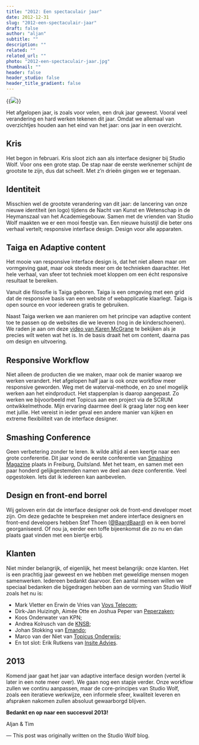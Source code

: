 ```yaml
---
title: "2012: Een spectaculair jaar"
date: 2012-12-31
slug: "2012-een-spectaculair-jaar"
draft: false
author: "aljan"
subtitle: ""
description: ""
related: ""
related_url: ""
photo: "2012-een-spectaculair-jaar.jpg"
thumbnail: ""
header: false
header_studio: false
header_title_gradient: false
---
```


{{<image src="2012-een-spectaculair-jaar.jpg">}}

Het afgelopen jaar, is zoals voor velen, een druk jaar geweest. Vooral veel verandering en hard werken tekenen dit jaar. Omdat we allemaal van overzichtjes houden aan het eind van het jaar: ons jaar in een overzicht.

## Kris

Het begon in februari. Kris sloot zich aan als interface designer bij Studio Wolf. Voor ons een grote stap. De stap naar de eerste werknemer schijnt de grootste te zijn, dus dat scheelt. Met z’n drieën gingen we er tegenaan.

## Identiteit

Misschien wel de grootste verandering van dit jaar: de lancering van onze nieuwe identiteit (en logo) tijdens de Nacht van Kunst en Wetenschap in de Heymanszaal van het Academiegebouw. Samen met de vrienden van Studio Wolf maakten we er een mooi feestje van. Een nieuwe huisstijl die beter ons verhaal vertelt; responsive interface design. Design voor alle apparaten.

## Taiga en Adaptive content

Het mooie van responsive interface design is, dat het niet alleen maar om vormgeving gaat, maar ook steeds meer om de technieken daarachter. Het hele verhaal, van sfeer tot techniek moet kloppen om een écht responsive resultaat te bereiken.

Vanuit die filosofie is Taiga geboren. Taiga is een omgeving met een grid dat de responsive basis van een website of webapplicatie klaarlegt. Taiga is open source en voor iedereen gratis te gebruiken.

Naast Taiga werken we aan manieren om het principe van adaptive content toe te passen op de websites die we leveren (nog in de kinderschoenen). We raden je aan om deze [video van Karen McGrane](https://karenmcgrane.com/2012/09/04/adapting-ourselves-to-adaptive-content-video-slides-and-transcript-oh-my/) te bekijken als je precies wilt weten wat het is. In de basis draait het om content, daarna pas om design en uitvoering.

## Responsive Workflow

Niet alleen de producten die we maken, maar ook de manier waarop we werken verandert. Het afgelopen half jaar is ook onze workflow meer responsive geworden. Weg met de waterval-methode, en zo snel mogelijk werken aan het eindproduct. Het stappenplan is daarop aangepast. Zo werken we bijvoorbeeld met Topicus aan een project via de SCRUM ontwikkelmethode. Mijn ervaring daarmee deel ik graag later nog een keer met jullie. Het vereist in ieder geval een andere manier van kijken en extreme flexibiliteit van de interface designer.

## Smashing Conference

Geen verbetering zonder te leren. Ik wilde altijd al een keertje naar een grote conferentie. Dit jaar vond de eerste conferentie van [Smashing Magazine](http://smashingmagazine.com) plaats in Freiburg, Duitsland. Met het team, en samen met een paar honderd gelijkgestemden namen we deel aan deze conferentie. Veel opgestoken. Iets dat ik iedereen kan aanbevelen.

## Design en front-end borrel

Wij geloven erin dat de interface designer ook de front-end developer moet zijn. Om deze gedachte te bespreken met andere interface designers en front-end developers hebben Stef Thoen ([@BaardBaard](https://twitter.com/baardbaard)) en ik een borrel georganiseerd. Of nou ja, eerder een toffe bijeenkomst die zo nu en dan plaats gaat vinden met een biertje erbij.

## Klanten

Niet minder belangrijk, of eigenlijk, het meest belangrijk: onze klanten. Het is een prachtig jaar geweest en we hebben met geweldige mensen mogen samenwerken. Iedereen bedankt daarvoor. Een aantal mensen willen we speciaal bedanken die bijgedragen hebben aan de vorming van Studio Wolf zoals het nu is:
- Mark Vletter en Erwin de Vries van [Voys Telecom](http://www.voys.nl);
- Dirk-Jan Huizingh, Aimée Otte en Joshua Peper van [Peperzaken](http://www.peperzaken.nl/);
- Koos Onderwater van KPN;
- Andrea Kolrusch van de [KNSB](http://live.schaatsen.nl/);
- Johan Stokking van [Emando](http://www.emando.nl/);
- Marco van der Niet van [Topicus Onderwijs](http://www.topicus.nl);
- En tot slot: Erik Rutkens van [Insite Advies](http://www.insitegroep.nl/).

## 2013

Komend jaar gaat het jaar van adaptive interface design worden (vertel ik later in een note meer over). We gaan nog een stapje verder. Onze workflow zullen we continu aanpassen, maar de core-principes van Studio Wolf, zoals een iteratieve werkwijze, een informele sfeer, kwaliteit leveren en afspraken nakomen zullen absoluut gewaarborgd blijven.

**Bedankt en op naar een succesvol 2013!**

Aljan &amp; Tim

— This post was originally written on the Studio Wolf blog.